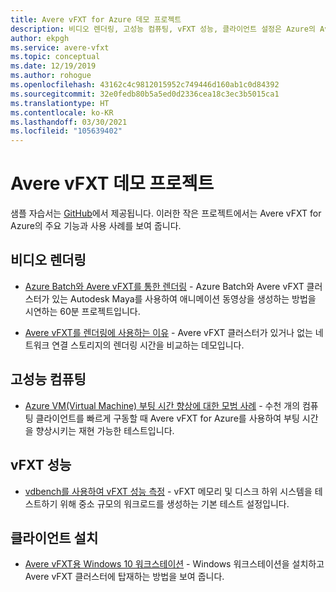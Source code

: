 ```yaml
---
title: Avere vFXT for Azure 데모 프로젝트
description: 비디오 렌더링, 고성능 컴퓨팅, vFXT 성능, 클라이언트 설정은 Azure의 Avere vFXT에 대한 주요 기능 및 사용 사례의 샘플입니다.
author: ekpgh
ms.service: avere-vfxt
ms.topic: conceptual
ms.date: 12/19/2019
ms.author: rohogue
ms.openlocfilehash: 43162c4c9812015952c749446d160ab1c0d84392
ms.sourcegitcommit: 32e0fedb80b5a5ed0d2336cea18c3ec3b5015ca1
ms.translationtype: HT
ms.contentlocale: ko-KR
ms.lasthandoff: 03/30/2021
ms.locfileid: "105639402"
---
```

# <a name="avere-vfxt-demo-projects"></a>Avere vFXT 데모 프로젝트

샘플 자습서는 [GitHub](https://github.com/Azure/Avere)에서 제공됩니다. 이러한 작은 프로젝트에서는 Avere vFXT for Azure의 주요 기능과 사용 사례를 보여 줍니다.

## <a name="video-rendering"></a>비디오 렌더링

* [Azure Batch와 Avere vFXT를 통한 렌더링](https://github.com/Azure/Avere/blob/master/docs/maya_azure_batch_avere_vfxt_demo.md) - Azure Batch와 Avere vFXT 클러스터가 있는 Autodesk Maya를 사용하여 애니메이션 동영상을 생성하는 방법을 시연하는 60분 프로젝트입니다.

* [Avere vFXT를 렌더링에 사용하는 이유](https://github.com/Azure/Avere/blob/master/docs/why_avere_for_rendering.md) - Avere vFXT 클러스터가 있거나 없는 네트워크 연결 스토리지의 렌더링 시간을 비교하는 데모입니다.

## <a name="high-performance-computing"></a>고성능 컴퓨팅

* [Azure VM(Virtual Machine) 부팅 시간 향상에 대한 모범 사례](https://github.com/Azure/Avere/blob/master/docs/azure_vm_provision_best_practices.md) - 수천 개의 컴퓨팅 클라이언트를 빠르게 구동할 때 Avere vFXT for Azure를 사용하여 부팅 시간을 향상시키는 재현 가능한 테스트입니다.

## <a name="vfxt-performance"></a>vFXT 성능

* [vdbench를 사용하여 vFXT 성능 측정](https://github.com/Azure/Avere/blob/master/docs/vdbench.md) - vFXT 메모리 및 디스크 하위 시스템을 테스트하기 위해 중소 규모의 워크로드를 생성하는 기본 테스트 설정입니다.

## <a name="client-setup"></a>클라이언트 설치

* [Avere vFXT용 Windows 10 워크스테이션](https://github.com/Azure/Avere/blob/master/docs/windows_10_avere_vfxt_mounted_workstation.md) - Windows 워크스테이션을 설치하고 Avere vFXT 클러스터에 탑재하는 방법을 보여 줍니다.

